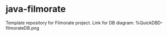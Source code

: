 # java-filmorate
Template repository for Filmorate project.
Link for DB diagram:
%QuickDBD-filmorateDB.png
